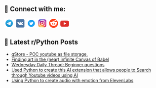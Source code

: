 ## 🔎 Connect with me:
[<img src="https://github.com/bullbesh/bullbesh/blob/main/images/Telegram.png" width="32" height="32" />](https://t.me/bullbesh)
[<img src="https://github.com/bullbesh/bullbesh/blob/main/images/VK.png" width="32" height="32" />](https://vk.com/bullbesh)
[<img src="https://github.com/bullbesh/bullbesh/blob/main/images/Twitter.png" width="32" height="32" />](https://twitter.com/bullbesh1)
[<img src="https://github.com/bullbesh/bullbesh/blob/main/images/Instagram.png" width="32" height="32" />](https://www.instagram.com/bullbesh)
[<img src="https://github.com/bullbesh/bullbesh/blob/main/images/Reddit.png" width="32" height="32" />](https://www.reddit.com/user/bullbesh)
[<img src="https://github.com/bullbesh/bullbesh/blob/main/images/YouTube.png" width="32" height="32" />](https://www.youtube.com/channel/UCtfjRs6uzgq5mfm8S06WTcg)

## 📕 Latest r/Python Posts
<!-- BLOG-POST-LIST:START -->
- [qStore - POC youtube as file storage.](https://www.reddit.com/r/Python/comments/13wa1o3/qstore_poc_youtube_as_file_storage/)
- [Finding art in the &lpar;near&rpar; infinite Canvas of Babel](https://www.reddit.com/r/Python/comments/13w8l4e/finding_art_in_the_near_infinite_canvas_of_babel/)
- [Wednesday Daily Thread: Beginner questions](https://www.reddit.com/r/Python/comments/13w6eje/wednesday_daily_thread_beginner_questions/)
- [Used Python to create this AI extension that allows people to Search through Youtube videos using AI](https://www.reddit.com/r/Python/comments/13w4d02/used_python_to_create_this_ai_extension_that/)
- [Using Python to create audio with emotion from ElevenLabs](https://www.reddit.com/r/Python/comments/13w3xft/using_python_to_create_audio_with_emotion_from/)
<!-- BLOG-POST-LIST:END -->
